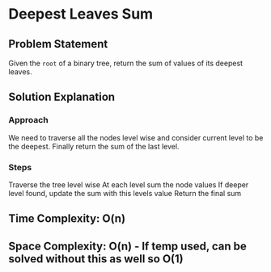 # Deepest Leaves Sum

## Problem Statement

Given the `root` of a binary tree, return the sum of values of its deepest leaves.

## Solution Explanation

### Approach

We need to traverse all the nodes level wise and consider current level to be the deepest. Finally return the sum of the last level.

### Steps

Traverse the tree level wise
At each level sum the node values
If deeper level found, update the sum with this levels value
Return the final sum

## Time Complexity: O(n)

## Space Complexity: O(n) - If temp used, can be solved without this as well so O(1)
